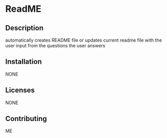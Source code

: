 
  # ReadME
  ## Description
  automatically creates README file or updates current readme file with the user input from the questions the user answers
  ## Installation
  NONE
  ## Licenses
  NONE
  ## Contributing
  ME
  